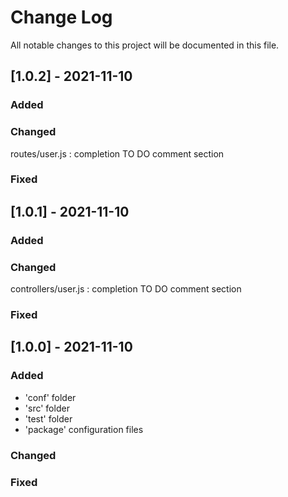 # Change Log
All notable changes to this project will be documented in this file.

## [1.0.2] - 2021-11-10

### Added

### Changed

  routes/user.js : completion TO DO comment section

### Fixed


## [1.0.1] - 2021-11-10

### Added

### Changed

  controllers/user.js : completion TO DO comment section

### Fixed


## [1.0.0] - 2021-11-10

### Added

  * 'conf' folder
  * 'src' folder
  * 'test' folder
  * 'package' configuration files

### Changed

### Fixed
